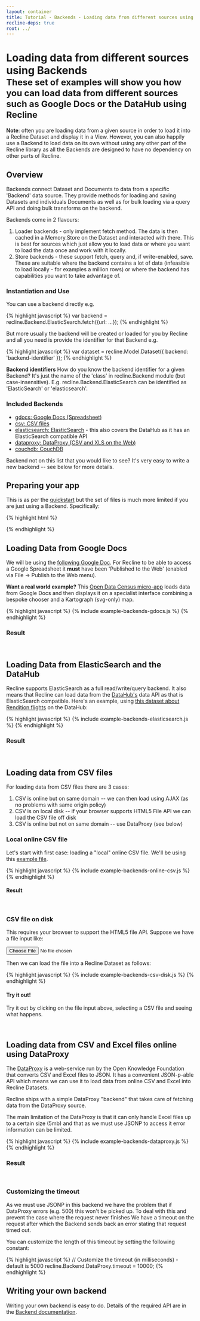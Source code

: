 ```yaml
---
layout: container
title: Tutorial - Backends - Loading data from different sources using Backends
recline-deps: true
root: ../
---
```


<div class="page-header">
  <h1>
    Loading data from different sources using Backends
    <br />
    <small>These set of examples will show you how you can load data from different
sources such as Google Docs or the DataHub using Recline</small>
  </h1>
</div>


<div class="alert alert-info">
<p><strong>Note</strong>: often you are loading data from a given source in
order to load it into a Recline Dataset and display it in a View. However, you
can also happily use a Backend to load data on its own without using any other
part of the Recline library as all the Backends are designed to have no
dependency on other parts of Recline.</p>
</div>

## Overview

Backends connect Dataset and Documents to data from a specific 'Backend' data
source. They provide methods for loading and saving Datasets and individuals
Documents as well as for bulk loading via a query API and doing bulk transforms
on the backend.

Backends come in 2 flavours:

1. Loader backends - only implement fetch method. The data is then cached in a Memory.Store on the Dataset and interacted with there. This is best for sources which just allow you to load data or where you want to load the data once and work with it locally.
2. Store backends - these support fetch, query and, if write-enabled, save. These are suitable where the backend contains a lot of data (infeasible to load locally - for examples a million rows) or where the backend has capabilities you want to take advantage of.

### Instantiation and Use

You can use a backend directly e.g.

{% highlight javascript %}
var backend = recline.Backend.ElasticSearch.fetch({url: ...});
{% endhighlight %}

But more usually the backend will be created or loaded for you by Recline and
all you need is provide the identifier for that Backend e.g.

{% highlight javascript %}
var dataset = recline.Model.Dataset({
  backend: 'backend-identifier'
});
{% endhighlight %}

<div class="alert alert-info">
<strong>Backend identifiers</strong>
How do you know the backend identifier for a given Backend? It's just the name
of the 'class' in recline.Backend module (but case-insensitive). E.g.
recline.Backend.ElasticSearch can be identified as 'ElasticSearch' or
'elasticsearch'.
</div>

### Included Backends

* [gdocs: Google Docs (Spreadsheet)](src/backend.gdocs.html)
* [csv: CSV files](src/backend.csv.html)
* [elasticsearch: ElasticSearch](src/backend.elasticsearch.html) - this also covers the DataHub as it has an ElasticSearch compatible API
* [dataproxy: DataProxy (CSV and XLS on the Web)](src/backend.dataproxy.html)
* [couchdb: CouchDB](src/backend.couchdb.html)

Backend not on this list that you would like to see? It's very easy to write a
new backend -- see below for more details.

## Preparing your app

This is as per the [quickstart](tutorial-views.html) but the set of files is
much more limited if you are just using a Backend. Specifically:

{% highlight html %}
<!-- 3rd party dependencies -->
<script type="text/javascript" src="vendor/jquery/1.7.1/jquery.js"></script>
<script type="text/javascript" src="vendor/underscore/1.1.6/underscore.js"></script>
<script type="text/javascript" src="vendor/backbone/0.5.1/backbone.js"></script>
<!-- include the backend code you need e.g. here for gdocs -->
<script type="text/javascript" src="src/backend/gdocs.js"></script>

<!-- Or you can just include all of recline. -->
<script type="text/javascript" src="dist/recline.js"></script>
{% endhighlight %}


## Loading Data from Google Docs

We will be using the [following Google
Doc](https://docs.google.com/spreadsheet/ccc?key=0Aon3JiuouxLUdGZPaUZsMjBxeGhfOWRlWm85MmV0UUE#gid=0).
For Recline to be able to access a Google Spreadsheet it **must** have been
'Published to the Web' (enabled via File -> Publish to the Web menu).

<div class="alert alert-info">
<strong>Want a real world example?</strong> This <a
href="http://okfnlabs.org/opendatacensus">Open Data Census micro-app</a> loads
data from Google Docs and then displays it on a specialist interface combining
a bespoke chooser and a Kartograph (svg-only) map.
</div>

{% highlight javascript %}
{% include example-backends-gdocs.js %}
{% endhighlight %}

### Result

<div id="my-gdocs" class="doc-ex-rendered">&nbsp;</div>

<script type="text/javascript">
{% include example-backends-gdocs.js %}
</script>


## Loading Data from ElasticSearch and the DataHub

Recline supports ElasticSearch as a full read/write/query backend. It also means that Recline can load data from the [DataHub's](http://datahub.io/) data API as that is ElasticSearch compatible. Here's an example, using [this dataset about Rendition flights](http://datahub.io/dataset/rendition-on-record/ac5a28ea-eb52-4b0a-a399-5dcc1becf9d9') on the DataHub:

{% highlight javascript %}
{% include example-backends-elasticsearch.js %}
{% endhighlight %}

### Result

<div id="my-elasticsearch" class="doc-ex-rendered">&nbsp;</div>

<script type="text/javascript">
{% include example-backends-elasticsearch.js %}
</script>


## Loading data from CSV files

For loading data from CSV files there are 3 cases:

1. CSV is online but on same domain -- we can then load using AJAX (as no problems with same origin policy)
2. CSV is on local disk -- if your browser supports HTML5 File API we can load the CSV file off disk
3. CSV is online but not on same domain -- use DataProxy (see below)

### Local online CSV file

Let's start with first case: loading a "local" online CSV file. We'll be using this [example file]({{page.root}}/demos/data/sample.csv).

{% highlight javascript %}
{% include example-backends-online-csv.js %}
{% endhighlight %}

#### Result

<div id="my-online-csv" class="doc-ex-rendered">&nbsp;</div>

<script type="text/javascript">
{% include example-backends-online-csv.js %}
</script>

### CSV file on disk

This requires your browser to support the HTML5 file API. Suppose we have a file input like:

<input type="file" class="my-file-input" />

Then we can load the file into a Recline Dataset as follows:

{% highlight javascript %}
{% include example-backends-csv-disk.js %}
{% endhighlight %}

#### Try it out!

Try it out by clicking on the file input above, selecting a CSV file and seeing what happens.

<div id="my-csv-disk" class="doc-ex-rendered">&nbsp;</div>

<script type="text/javascript">
{% include example-backends-csv-disk.js %}
</script>


## Loading data from CSV and Excel files online using DataProxy

The [DataProxy](http://github.com/okfn/dataproxy) is a web-service run by the Open Knowledge Foundation that converts CSV and Excel files to JSON. It has a convenient JSON-p-able API which means we can use it to load data from online CSV and Excel into Recline Datasets.

Recline ships with a simple DataProxy "backend" that takes care of fetching data from the DataProxy source.

The main limitation of the DataProxy is that it can only handle Excel files up to a certain size (5mb) and that as we must use JSONP to access it error information can be limited.

{% highlight javascript %}
{% include example-backends-dataproxy.js %}
{% endhighlight %}

### Result

<div id="my-dataproxy" class="doc-ex-rendered">&nbsp;</div>

<script type="text/javascript">
{% include example-backends-dataproxy.js %}
</script>

### Customizing the timeout

As we must use JSONP in this backend we have the problem that if DataProxy errors (e.g. 500) this won't be picked up. To deal with this and prevent the case where the request never finishes We have a timeout on the request after which the Backend sends back an error stating that request timed out.

You can customize the length of this timeout by setting the following constant:

{% highlight javascript %}
// Customize the timeout (in milliseconds) - default is 5000
recline.Backend.DataProxy.timeout = 10000;
{% endhighlight %}


## Writing your own backend

Writing your own backend is easy to do. Details of the required API are in the
[Backend documentation](backends.html).

